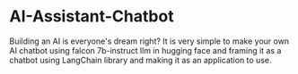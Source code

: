 # AI-Assistant-Chatbot
Building an AI is everyone's dream right? It is very simple to make your own AI chatbot using falcon 7b-instruct llm in hugging face and framing it as a chatbot using LangChain library and making it as an application to use.

